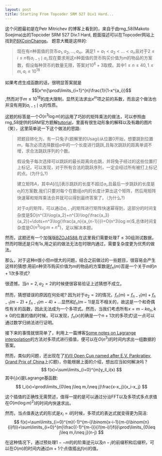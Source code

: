 ```yaml
---
layout: post
title: Starting From Topcoder SRM 527 Div1 Hard...
---
```


这个问题最初是在Petr Mitrichev 的博客上看到的，来自于由rng_58(Makoto Soejima)出的Topcoder SRM 527 Div.1 Hard, 题面描述可以在Topcoder网站上找到[P8XCoinChange](https://community.topcoder.com/stat?c=problem_statement&pm=11155&rd=14552)。 题意大概是这样的:

> 现在有$n$种面值的货币$a_1,a_2,\dots,a_n$，满足$1=a_1<a_2<\dots<a_n$且对于$2\leq i\leq n$有$a_{i-1}\mid a_i$,现在要求用这$n$种面值的货币购买价值为$m$的物品的方案数，假设每种货币的数量无限，答案对$10^6+3$取模。其中$1\leq n\leq 40,1\leq m,a_i\leq 10^{18}$

如果考虑生成函数的话，很明显答案就是$$[x^m]\prod\limits_{i=1}^{n}\frac{1}{1-x^{a_i}}$$,然而对于$m\leq 10^{18}$的庞大限制，显然无法求出$x^m$项之前的系数，而且这个做法也并没有用到$a_{i-1}\mid a_i$的性质。

这题的标答是一个$O(n^3\log{m})$的运用了巧妙的矩阵乘法的做法，可以参照由rng_58提供的SRM官方题解[tutorial](https://apps.topcoder.com/wiki/display/tc/SRM+527)，里面有很生动形象的解释以及有趣的图片（笑），这里简单说一下这个做法的思路:

> 把题目转化为，有一只兔子(题解里的Usagi)从位置$0$开始，想要跳到位置$m$，每次必须选择数组$a$中的一个长度进行跳跃,且每次跳跃的距离单调不增，求合法跳跃序列的个数。
>
> 假设兔子每次选择可以跳跃的最长距离向右跳，并将兔子经过的这些位置打上标记，可以发现，对于所有合法的跳跃序列，一定会经过所有被打上标记的点。(为什么?)
>
> 建立矩阵$A$，其中$A[i][j]$表示跳跃的长度不超过$a_i$,且最后一步跳跃的长度是$a_j$的方案数,我们只要对每个在数组$a$内的长度计算出这个矩阵，然后用矩阵快速幂和矩阵乘法合并就可以得到最终答案了。（为什么?)
>
> 对于$a_i$的矩阵，可以通过$a_{i-1}$的矩阵进行矩阵快速幂得到，这部分的时间复杂度是$O(n^{3}\log{a_2}+n^{3}\log{\frac{a_3}{a_2}}+\dots+n^3\log{\frac{a_n}{a_{n-1}}})=O(n^3\log m)$,总体时间复杂度是$O(n^3\log m+n^4)$，足以解决本题。

然而，这题还有一个加强版[BZOJ4588](https://www.lydsy.com/JudgeOnline/problem.php?id=4588),在这里我们需要处理$T\leq 30$组测试数据，然而时限还是只有$1s$,用之前的做法无法在时限内通过，需要复杂度更为优秀的做法。

那么，对于这种$n$很小但$m$很大的问题，结合之前做过的一些题目，很容易会产生这样的猜想:用前$n$种货币购买价值为$m$的物品的方案数是$f_{n}(m)$否是一个关于$m$的$n+1$次多项式?

很遗憾，当$n=2,a_2=2$的时候便很容易验证上述猜想不成立。

然而，猜想错误的原因在何处呢? 因为对于$a_2=2$的情况，$f_{n}(m)=f_{n-1}(m)+f_{n-1}(m-2)+f_{n-1}(m-4)+\dots$显然和$f_{n}(m-1)$是互不相关的，故这是一个和奇偶性有关的函数，因此无法成为一个多项式。然而，当我们考虑所有$x=m-ka_n,k\geq 0$的位置的值的时候，可以发现，$f_{n}(x)$的确是一个$n+1$次的多项式!这一点可以通过数学归纳法进行证明。

接下来的事情就很简单了，利用上一篇博客[Some notes on Lagrange interpolation](https://wcysai.github.io/2019/08/02/some-notes-on-lagrange-interpolation/)的方法对多项式进行插值，便可以在$O(n^3)$的时间内求出一组数据的答案。

然而，类似的问题，还出现在了[XVII Open Cup named after E.V. Pankratiev, Grand Prix of China](http://opencup.ru/files/och/gp11/problems2-e.pdf)上(C题)，你能根据上面的介绍，想出应当如何解决吗？
$$
f(x)=\sum\limits_{i=0}^{m}y_il_i(x)
$$
其中$l_i(x)$是Lagrange基函数:
$$
l_i(x)=\prod\limits_{0\leq j\leq m,i\neq j}\frac{x-x_j}{x_i-x_j}
$$


这个插值的正确性无需赘述，值得一提的是可以通过分治FFT以及多项式多点求值在$O(m(\log{m})^2)$的时间内快速求出。

然而，当点值表达式的形式是$x_{i}=i$的时候，多项式的表达式就变得更为简洁:
$$
f(x)=\sum\limits_{i=0}^{m}(-1)^{m-i}\binom{x-i-1}{m-i}\binom{n}{i}f(i)=\sum\limits_{i=0}^{m}\frac{(-1)^{m-i}}{i!(m-i)!}f(i)\prod\limits_{0\leq j\leq m,i\neq j}(n-j)
$$


在这种情况下，通过预处理$1--m$的的阶乘逆元以及$n-j$的前缀积和后缀积，可以在$O(m)$的时间内通过$m+1$个点值插出$f(n)$的值。